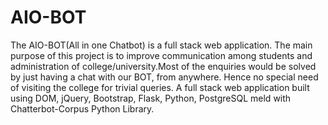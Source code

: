 # AIO-BOT
The AIO-BOT(All in one Chatbot) is a full stack web application. The main purpose of this project is to improve communication among students and administration of college/university.Most of the enquiries would be solved by just having a chat with our BOT, from anywhere. Hence no special need of visiting the college for trivial queries. A full stack web application built using DOM, jQuery, Bootstrap, Flask, Python, PostgreSQL meld with Chatterbot-Corpus Python Library.
